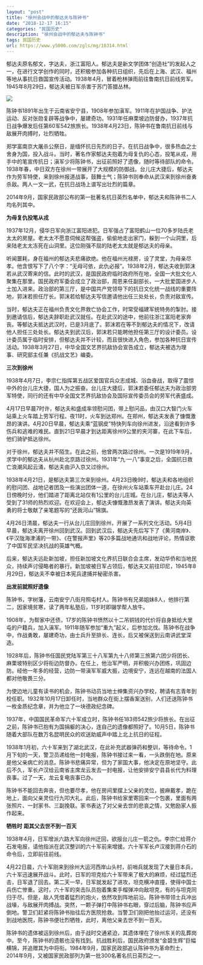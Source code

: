 ```yaml
---
layout: "post"
title: "徐州会战中的郁达夫与陈钟书"
date: "2018-12-17 16:15"
categories: "民国历史"
description: "徐州会战中的郁达夫与陈钟书"
tags: 民国历史
url: https://www.y5000.com/zgls/mg/18314.html
---
```






郁达夫原名郁文，字达夫，浙江富阳人。郁达夫是新文学团体“创造社”的发起人之一，在进行文学创作的同时，还积极参加各种抗日组织，先后在上海、武汉、福州等地从事抗日救国宣传活动。1938年4月，冒着枪林弹雨前往鲁南抗日前线劳军。1945年8月29日，郁达夫被日军杀害于苏门答腊丛林。

![](https://img.y5000.com/uploads/allimg/170331/6-1F331140059E9.jpg)

陈钟书1891年出生于云南省安宁县，1908年参加滇军。1911年在护国战争、护法运动、反对张勋复辟等战争中，屡建奇功。1931年任麻栗坡边防督办，1937年抗日战争爆发后任第60军542旅旅长。1938年4月23日，陈钟书在鲁南抗日前线与敌展开肉搏时，壮烈牺牲。

郑学富南京大屠杀公祭日，是缅怀抗日先烈的日子。在抗日战争中，很多热血之士舍身为国，投入战斗。当时，著名作家郁达夫抱着为母复仇的心态，投笔从戎，用手中的笔宣传抗日；滇军少将陈钟书，出征前照好了遗像，随时等待部队的命令。1938年春，中日双方在徐州一带展开了大规模的防御战。台儿庄大捷后，郁达夫作为劳军特使，来到徐州报道战事，鼓舞士气；陈钟书则奉命从武汉来到徐州奋勇杀敌。两人一文一武，在抗日战场上谱写出壮烈的篇章。

2014年9月，国家民政部公布的第一批著名抗日英烈名单中，郁达夫和陈钟书二人均名列其中。

**为母复仇投笔从戎**

1937年12月，侵华日军向浙江富阳进犯。日军强占了富阳鹤山一位70多岁陆氏老太太的房屋。老太太不愿意伺候这帮强盗，偷偷地走出家门，躲到一个山洞里，后来陆老太太冻死在山洞里。这位刚强不屈的陆老太太就是郁达夫的母亲。

听闻噩耗，身在福州的郁达夫悲痛欲绝。他在福州光禄房，设了灵堂，为母亲尽孝。他含恨写下了八个字：“无母可依，此仇必报”。1938年2月，郁达夫收到郭沫若从武汉寄来的信。此时的武汉，是国民政府临时政府所在地，全国一大批文化人聚集在那里。国民政府军委会成立了政治部，周恩来任副部长，一大批爱国进步人士加入进来。政治部的第三厅，是中国共产党领导下的抗日文化统一战线的重要阵地，郭沫若担任厅长。郭沫若给郁达夫写信邀请他出任三处处长，负责对敌宣传。

当时，郁达夫正在福州负责文化界救亡协会工作，时常受福建军统特务的掣肘。接到邀请信后，郁达夫辞职赴武汉就任。在赴武汉的途中，他前往浙江富阳老家奔丧。等郁达夫抵达武汉时，已是3月底了。郭沫若在等不到郁达夫的情况下，改请他人担任三处处长。郁达夫到武汉后，郭沫若只能聘他担任第三厅的设计委员。设计委员属于临时安排，但郁达夫并不计较，而且很快进入角色，参加各种抗日宣传活动。1938年3月27日，中华全国文艺界抗敌协会宣告成立，郁达夫被选为理事、研究部主任兼《抗战文艺》编委。

**三次到徐州**

1938年4月7日，李宗仁指挥第五战区爱国官兵众志成城、浴血奋战，取得了震惊中外的台儿庄大捷，国人为之振奋。台儿庄大捷后，郭沫若委任郁达夫为政治部劳军特使，同行的还有中华全国文艺界抗敌协会及国际宣传委员会的劳军代表盛成。

4月17日早晨7时许，郁达夫和盛成率领慰问团，带上慰问品，由汉口大智门火车站乘上火车踏上劳军行程。夜11时，火车到达郑州。在郑州，郁达夫发表了慷慨激昂的演讲。4月20日早晨，郁达夫乘“蓝钢皮”特快列车向徐州进发，沿途看到许多伤兵和逃难的难民。直到21日早晨才到达距离徐州9公里的夹河寨，在此下车后，他们骑驴抵达徐州。

对于徐州，郁达夫并不陌生。在此之前，他曾两次路过徐州。一次是1919年9月，求学中的郁达夫从杭州赴北京路过徐州。1931年“九·一八”事变之后，全国抗日救亡浪潮风起云涌，郁达夫由沪入京又过徐州。

1938年4月21日，是郁达夫第三次来到徐州。4月23日晚9时，郁达夫和各地组织的慰问团、战地记者团及一些演出团体一道，在徐州火车站乘车开赴台儿庄。24日傍晚时分，他们踏进了距离北站仅有1公里的台儿庄城。在台儿庄，郁达夫等人受到了31师的热烈欢迎。在欢迎会上，郁达夫慷慨激昂发表了演讲。郁达夫向英勇的将士敬献了亲笔题写的“还我河山”锦旗。

4月26日清晨，郁达夫一行从台儿庄回到徐州，开展了一系列文化活动。5月4日早晨，郁达夫离开徐州回到武汉。回到武汉后，郁达夫先后写下了《黄河南岸》、《平汉陇海津浦的一带》、《在警报声里》等20多篇战地通讯和战地评论，热情讴歌了中国军民坚决抗战的英雄气概。

后来，郁达夫远赴新加坡，担任新加坡文化界抗日联合会主席，发动华侨和当地民众，持续声讨侵略者的暴行。新加坡被日军占领后，郁达夫又前往印尼，1945年8月29日，郁达夫不幸被日本宪兵逮捕并秘密杀害。

**出发前就照好遗像**

陈钟书，字树藩，云南安宁八街月照屯村人。陈钟书有兄弟姐妹8人，他排行第二，因家境贫寒，读了两年私塾后，11岁时即辍学帮人放牛。

1908年，为帮家中还债，17岁的陈钟书愤然以十二吊铜钱的代价将自身抵给大里屯的户籍兵，加入滇军。1911年随军参加“重九”起义，后参加北伐。陈钟书在战争中，作战勇敢，屡建奇功，由士兵升至排长、连长，后又被保送到云南讲武堂深造。

1928年后，陈钟书任国民党陆军第三十八军第九十八师第三旅第六团少将团长、麻栗坡特别区少将衔边防督办。在任上，他治军严明，并积极兴办团练，巩固边防。经他一年多的经营，边防一带滇军军威大振，边境安宁，连远在越南的法国人都对他敬畏三分。

为使边地儿童有读书的机会，陈钟书动员当地士绅集资兴办学校，聘请有志青年到校任职。1932年10月17日卸任时，当地群众在街上摆香案送别，人们还送陈钟书一枚金质纪念章，并为他立了一块德政纪念碑。

1937年，中国国民革命军六十军成立时，陈钟书任183师542旅少将旅长。在出征之前，陈钟书已抱有为国捐躯的决心，连自己的遗像都照好了。10月5日，陈钟书随着大部队在数万名昆明民众的欢送助威声中踏上北上抗日的征程。

1938年1月初，六十军来到了湖北武汉，在此补充武器弹药和整训，等待命令。1月下旬的一天，警卫员递给他一封电报，陈钟书接过来一看，一头跌倒在地。原来是他父亲病亡的消息。陈钟书悲痛异常，但为了家国大事，他决定在原地坚守。此后不久，军长卢汉给云南省主席龙云发去一封电报，让他安排安宁县县长代为料理丧事。过了一天，龙云复电丧事已办。

陈钟书不能回去奔丧，但也要尽孝，他在房间里摆上父亲的灵位，披麻戴孝，跪在地上，面向父亲灵位行九叩大礼。此后，陈钟书给家里寄回来一个包裹，里面有两张照片、一封家书、三副挽联。家书表达了对父亲去世的悲哀之情，又勉励家人振作起来。

**牺牲时** **距其父去世不到一百天**

1938年4月，日军增派六路大军向徐州迂回，欲报台儿庄一箭之仇。李宗仁给蒋介石发电报，请他指派在武汉整训的六十军前来增援。六十军军长卢汉接到蒋介石的命令后，立即前往前线。

4月22日晨，六十军刚来到徐州大运河西岸山头村，前哨兵就发现了大量日本兵，六十军迅速展开战斗。此时，日军的坦克给六十军带来了极大的麻烦，经过猛烈还击，日军退了回去。第二天一早，日军就发起了进攻，坦克横冲直撞，使得中国士兵伤亡惨重。这时，六十军的突击队员抱着集束手榴弹冲向敌坦克，有的与坦克同归于尽。但是，敌人凭借着猛烈的炮火，依然攻到阵地前沿。陈钟书带领士兵冲出战壕，与敌展开肉搏战。突然，一颗子弹打中陈钟书右眼，穿过后脑，陈钟书应声倒地。警卫们赶紧将陈钟书抬往后方医院抢救。当警卫们刚把他抬过运河，还没有到战地医院，陈钟书便壮烈牺牲，此时，离他父亲去世不到一百天。

陈钟书的遗体被运到徐州后，由于战时交通紧迫，其遗体埋在了徐州东关的乱葬岗中。至今，陈钟书的遗骸也没有找到。抗战胜利后，国民政府颁发“金碧生辉”巨幅横锦，并追赠其为中将衔。1984年9月，国家民政部追认陈钟书为革命烈士，2014年9月，又被国家民政部列为第一批300名著名抗日英烈之一。
